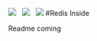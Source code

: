 ![](https://raw.githubusercontent.com/poulfoged/redis-inside/master/icon.png) &nbsp; ![](https://ci.appveyor.com/api/projects/status/72o2g3k11t5j8k5e?svg=true) &nbsp; ![](http://img.shields.io/nuget/v/redis-inside.svg?style=flat)
#Redis Inside  

Readme coming



